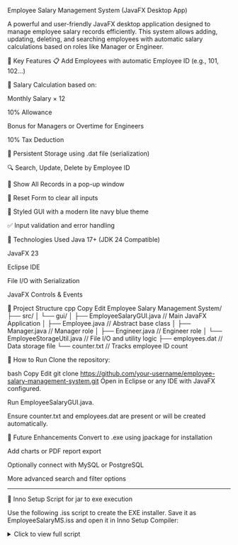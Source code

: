 Employee Salary Management System (JavaFX Desktop App)

A powerful and user-friendly JavaFX desktop application designed to manage employee salary records efficiently. This system allows adding, updating, deleting, and searching employees with automatic salary calculations based on roles like Manager or Engineer.

🚀 Key Features
📋 Add Employees with automatic Employee ID (e.g., 101, 102…)

🧮 Salary Calculation based on:

Monthly Salary × 12

10% Allowance

Bonus for Managers or Overtime for Engineers

10% Tax Deduction

💾 Persistent Storage using .dat file (serialization)

🔍 Search, Update, Delete by Employee ID

📃 Show All Records in a pop-up window

🔁 Reset Form to clear all inputs

🎨 Styled GUI with a modern lite navy blue theme

✅ Input validation and error handling

🧩 Technologies Used
Java 17+ (JDK 24 Compatible)

JavaFX 23

Eclipse IDE

File I/O with Serialization

JavaFX Controls & Events

📂 Project Structure
cpp
Copy
Edit
Employee Salary Management System/
├── src/
│   └── gui/
│       ├── EmployeeSalaryGUI.java     // Main JavaFX Application
│       ├── Employee.java              // Abstract base class
│       ├── Manager.java               // Manager role
│       ├── Engineer.java              // Engineer role
│       └── EmployeeStorageUtil.java   // File I/O and utility logic
├── employees.dat                      // Data storage file
└── counter.txt                        // Tracks employee ID count

🔧 How to Run
Clone the repository:

bash
Copy
Edit
git clone https://github.com/your-username/employee-salary-management-system.git
Open in Eclipse or any IDE with JavaFX configured.

Run EmployeeSalaryGUI.java.

Ensure counter.txt and employees.dat are present or will be created automatically.

📌 Future Enhancements
Convert to .exe using jpackage for installation

Add charts or PDF report export

Optionally connect with MySQL or PostgreSQL

More advanced search and filter options

-------------------------------------------------------------------------------------------------------------------
📄 Inno Setup Script for jar to exe execution

Use the following .iss script to create the EXE installer. Save it as EmployeeSalaryMS.iss and open it in Inno Setup Compiler:

<details> <summary>Click to view full script</summary>



; -- EmployeeSalaryMS.iss --
; Installer Script for JavaFX Application (JAR to EXE)

[Setup]
AppName=Employee Salary Management System
AppVersion=1.0.0
AppPublisher=Elangovan Software Solutions
AppPublisherURL=https://elangovan.dev/
AppSupportURL=https://elangovan.dev/support
AppUpdatesURL=https://elangovan.dev/updates
DefaultDirName={autopf}\EmployeeSalaryMS
DefaultGroupName=Employee Salary Management
OutputDir=output
OutputBaseFilename=EmployeeSalaryMS_Setup
Compression=lzma
SolidCompression=yes
ArchitecturesAllowed=x64
ArchitecturesInstallIn64BitMode=x64

[Files]
Source: "Employee Salary Management System.jar"; DestDir: "{app}"; Flags: ignoreversion
Source: "lib\*"; DestDir: "{app}\lib"; Flags: recursesubdirs ignoreversion
Source: "jre\*"; DestDir: "{app}\jre"; Flags: recursesubdirs ignoreversion

[Icons]
Name: "{group}\Employee Salary Management System";
Filename: "{app}\jre\bin\javaw.exe";
Parameters: "--module-path ""{app}\lib"" --add-modules javafx.controls,javafx.fxml -jar ""{app}\Employee Salary Management System.jar""";
WorkingDir: "{app}";
IconFilename: "{app}\appicon.ico"

Name: "{commondesktop}\Employee Salary Management System";
Filename: "{app}\jre\bin\javaw.exe";
Parameters: "--module-path ""{app}\lib"" --add-modules javafx.controls,javafx.fxml -jar ""{app}\Employee Salary Management System.jar""";
WorkingDir: "{app}";
IconFilename: "{app}\appicon.ico";
Tasks: desktopicon

[Tasks]
Name: "desktopicon"; Description: "Create a &desktop icon"; GroupDescription: "Additional icons:"; Flags: unchecked

[Run]
Filename: "{app}\jre\bin\javaw.exe";
Parameters: "--module-path ""{app}\lib"" --add-modules javafx.controls,javafx.fxml -jar ""{app}\Employee Salary Management System.jar""";
Description: "Launch Employee Salary Management System";
WorkingDir: "{app}";
Flags: nowait postinstall skipifsilent

[Code]
function InitializeSetup(): Boolean;
begin
  Result := True; // Default to allow installation
end;
